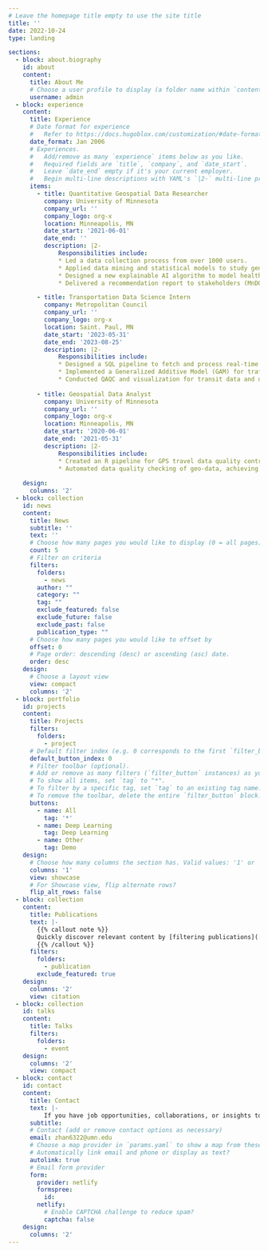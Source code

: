 ```yaml
---
# Leave the homepage title empty to use the site title
title: ''
date: 2022-10-24
type: landing

sections:
  - block: about.biography
    id: about
    content:
      title: About Me
      # Choose a user profile to display (a folder name within `content/authors/`)
      username: admin
  - block: experience
    content:
      title: Experience
      # Date format for experience
      #   Refer to https://docs.hugoblox.com/customization/#date-format
      date_format: Jan 2006
      # Experiences.
      #   Add/remove as many `experience` items below as you like.
      #   Required fields are `title`, `company`, and `date_start`.
      #   Leave `date_end` empty if it's your current employer.
      #   Begin multi-line descriptions with YAML's `|2-` multi-line prefix.
      items:
        - title: Quantitative Geospatial Data Researcher
          company: University of Minnesota
          company_url: ''
          company_logo: org-x
          location: Minneapolis, MN
          date_start: '2021-06-01'
          date_end: ''
          description: |2-
              Responsibilities include:
              * Led a data collection process from over 1000 users.
              * Applied data mining and statistical models to study gender mobility discrepancies.
              * Designed a new explainable AI algorithm to model health disparities in mobility.
              * Delivered a recommendation report to stakeholders (MnDOT) for policy-making decisions.

        - title: Transportation Data Science Intern
          company: Metropolitan Council
          company_url: ''
          company_logo: org-x
          location: Saint. Paul, MN
          date_start: '2023-05-31'
          date_end: '2023-08-25'
          description: |2-
              Responsibilities include:
              * Designed a SQL pipeline to fetch and process real-time traffic data into an interactive web map dashboard.
              * Implemented a Generalized Additive Model (GAM) for traffic volume forecasting.
              * Conducted QAQC and visualization for transit data and delivered insights to stakeholders.
        
        - title: Geospatial Data Analyst
          company: University of Minnesota
          company_url: ''
          company_logo: org-x
          location: Minneapolis, MN
          date_start: '2020-06-01'
          date_end: '2021-05-31'
          description: |2-
              Responsibilities include:
              * Created an R pipeline for GPS travel data quality control and trend pattern analysis.
              * Automated data quality checking of geo-data, achieving 100%+ efficiency improvement.
 
    design:
      columns: '2'
  - block: collection
    id: news
    content:
      title: News
      subtitle: ''
      text: ''
      # Choose how many pages you would like to display (0 = all pages)
      count: 5
      # Filter on criteria
      filters:
        folders:
          - news
        author: ""
        category: ""
        tag: ""
        exclude_featured: false
        exclude_future: false
        exclude_past: false
        publication_type: ""
      # Choose how many pages you would like to offset by
      offset: 0
      # Page order: descending (desc) or ascending (asc) date.
      order: desc
    design:
      # Choose a layout view
      view: compact
      columns: '2'
  - block: portfolio
    id: projects
    content:
      title: Projects
      filters:
        folders:
          - project
      # Default filter index (e.g. 0 corresponds to the first `filter_button` instance below).
      default_button_index: 0
      # Filter toolbar (optional).
      # Add or remove as many filters (`filter_button` instances) as you like.
      # To show all items, set `tag` to "*".
      # To filter by a specific tag, set `tag` to an existing tag name.
      # To remove the toolbar, delete the entire `filter_button` block.
      buttons:
        - name: All
          tag: '*'
        - name: Deep Learning
          tag: Deep Learning
        - name: Other
          tag: Demo
    design:
      # Choose how many columns the section has. Valid values: '1' or '2'.
      columns: '1'
      view: showcase
      # For Showcase view, flip alternate rows?
      flip_alt_rows: false
  - block: collection
    content:
      title: Publications
      text: |-
        {{% callout note %}}
        Quickly discover relevant content by [filtering publications](./publication/).
        {{% /callout %}}
      filters:
        folders:
          - publication
        exclude_featured: true
    design:
      columns: '2'
      view: citation
  - block: collection
    id: talks
    content:
      title: Talks
      filters:
        folders:
          - event
    design:
      columns: '2'
      view: compact
  - block: contact
    id: contact
    content:
      title: Contact
      text: |-
          If you have job opportunities, collaborations, or insights to share, please don't hesitate to connect.
      subtitle:
      # Contact (add or remove contact options as necessary)
      email: zhan6322@umn.edu
      # Choose a map provider in `params.yaml` to show a map from these coordinates
      # Automatically link email and phone or display as text?
      autolink: true
      # Email form provider
      form:
        provider: netlify
        formspree:
          id:
        netlify:
          # Enable CAPTCHA challenge to reduce spam?
          captcha: false
    design:
      columns: '2'
---
```

